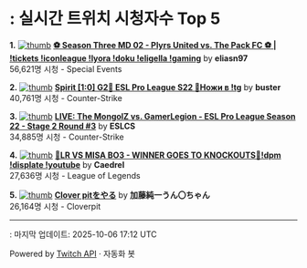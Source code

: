 # : 실시간 트위치 시청자수 Top 5

**1.** [![thumb](https://static-cdn.jtvnw.net/previews-ttv/live_user_eliasn97-320x180.jpg)](https://twitch.tv/eliasn97)
**[⚽ Season Three MD 02 - Plyrs United vs. The Pack FC ⚽ | !tickets !iconleague !lyora !doku !eligella !gaming](https://twitch.tv/eliasn97)** by **eliasn97**<br>56,621명 시청  - Special Events

**2.** [![thumb](https://static-cdn.jtvnw.net/previews-ttv/live_user_buster-320x180.jpg)](https://twitch.tv/buster)
**[Spirit [1:0] G2🔹 ESL Pro League S22 🔹Ножи в !tg](https://twitch.tv/buster)** by **buster**<br>40,761명 시청  - Counter-Strike

**3.** [![thumb](https://static-cdn.jtvnw.net/previews-ttv/live_user_eslcs-320x180.jpg)](https://twitch.tv/ESLCS)
**[LIVE: The MongolZ vs. GamerLegion - ESL Pro League Season 22 - Stage 2 Round #3](https://twitch.tv/ESLCS)** by **ESLCS**<br>34,885명 시청  - Counter-Strike

**4.** [![thumb](https://static-cdn.jtvnw.net/previews-ttv/live_user_caedrel-320x180.jpg)](https://twitch.tv/Caedrel)
**[🔴LR VS MISA BO3 - WINNER GOES TO KNOCKOUTS🔴!dpm !displate !youtube](https://twitch.tv/Caedrel)** by **Caedrel**<br>27,636명 시청  - League of Legends

**5.** [![thumb](https://static-cdn.jtvnw.net/previews-ttv/live_user_kato_junichi0817-320x180.jpg)](https://twitch.tv/加藤純一うん〇ちゃん)
**[Clover pitをやる](https://twitch.tv/加藤純一うん〇ちゃん)** by **加藤純一うん〇ちゃん**<br>26,164명 시청  - Cloverpit


---
: 마지막 업데이트: 2025-10-06 17:12 UTC

Powered by [Twitch API](https://dev.twitch.tv/docs/api/reference) · 자동화 봇